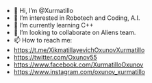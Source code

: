 - 👋 Hi, I’m @Xurmatillo
- 👀 I’m interested in Robotech and Coding, A.I.
- 🌱 I’m currently learning C++
- 💞️ I’m looking to collaborate on Aliens team.
- 📫 How to reach me:
- https://t.me/XikmatillayevichOxunovXurmatillo
- https://twitter.com/Oxunov55
- https://www.facebook.com/XurmatilloOxunov
- https://www.instagram.com/oxunov_xurmatillo
